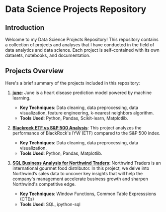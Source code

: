 # Data Science Projects Repository

## Introduction
Welcome to my Data Science Projects Repository! This repository contains a collection of projects and analyses that I have conducted in the field of data analytics and data science. Each project is self-contained with its own datasets, notebooks, and documentation. 

## Projects Overview

Here's a brief summary of the projects included in this repository:

1. **[june](https://github.com/reese949/data_science/tree/main/june)**: June is a heart disease prediction model powered by machine learning.
   - **Key Techniques**: Data cleaning, data preprocessing, data visualization, feature engineering, k-nearest neighbors algorithm.
   - **Tools Used**: Python, Pandas, Scikit-learn, Matplotlib.

2. **[Blackrock ETF vs S&P 500 Analysis](https://github.com/reese949/data_science/tree/main/Blackrock%20ETF%20vs%20S%26P%20500%20Analysis)**: This project analyzes the performance of BlackRock's IYW (ETF) compared to the S&P 500 index.
   - **Key Techniques**: Data cleaning, data preprocessing, data visualization.
   - **Tools Used**: Python, Pandas, Matplotlib.

3. **[SQL Business Analysis for Northwind Traders](https://github.com/reese949/data_science/tree/main/SQL%20Business%20Analysis%20for%20Northwind%20Traders)**: Northwind Traders is an international gourmet food distributor. In this project, we delve into Northwind’s sales data to uncover key insights that will help the company's management accelerate business growth and sharpen Northwind's competitive edge.
   - **Key Techniques**: Window Functions, Common Table Expresssions (CTEs)
   - **Tools Used**: SQL, ipython-sql
